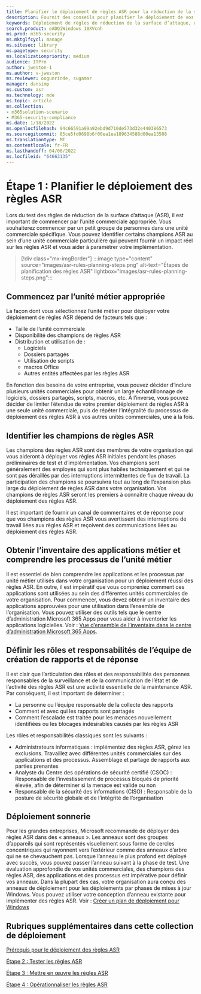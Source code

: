 ```yaml
---
title: Planifier le déploiement de règles ASR pour la réduction de la surface d’attaque
description: Fournit des conseils pour planifier le déploiement de vos règles de réduction de la surface d’attaque (ASR).
keywords: Déploiement de règles de réduction de la surface d’attaque, déploiement ASR, activer des règles asr, configurer asr, système de prévention des intrusions de l’hôte, règles de protection, règles anti-exploitation, règles d’exploitation, règles de prévention des infections, Microsoft Defender pour point de terminaison, configurer des règles ASR
search.product: eADQiWindows 10XVcnh
ms.prod: m365-security
ms.mktglfcycl: manage
ms.sitesec: library
ms.pagetype: security
ms.localizationpriority: medium
audience: ITPro
author: jweston-1
ms.author: v-jweston
ms.reviewer: oogunrinde, sugamar
manager: dansimp
ms.custom: asr
ms.technology: mde
ms.topic: article
ms.collection:
- m365solution-scenario
- M365-security-compliance
ms.date: 1/18/2022
ms.openlocfilehash: 94c66591a99a92ebd9d710de573d32e440386573
ms.sourcegitcommit: 85ce5fd0698b6f00ea1ea189634588d00ea13508
ms.translationtype: MT
ms.contentlocale: fr-FR
ms.lasthandoff: 04/06/2022
ms.locfileid: "64663135"
---
```

# <a name="step-1-plan-asr-rules-deployment"></a>Étape 1 : Planifier le déploiement des règles ASR

Lors du test des règles de réduction de la surface d’attaque (ASR), il est important de commencer par l’unité commerciale appropriée. Vous souhaiterez commencer par un petit groupe de personnes dans une unité commerciale spécifique. Vous pouvez identifier certains champions ASR au sein d’une unité commerciale particulière qui peuvent fournir un impact réel sur les règles ASR et vous aider à paramétrer votre implémentation.

> [!div class="mx-imgBorder"]
> :::image type="content" source="images/asr-rules-planning-steps.png" alt-text="Étapes de planification des règles ASR" lightbox="images/asr-rules-planning-steps.png":::

## <a name="start-with-the-right-business-unit"></a>Commencez par l’unité métier appropriée

La façon dont vous sélectionnez l’unité métier pour déployer votre déploiement de règles ASR dépend de facteurs tels que :

- Taille de l’unité commerciale
- Disponibilité des champions de règles ASR  
- Distribution et utilisation de :
  - Logiciels
  - Dossiers partagés
  - Utilisation de scripts
  - macros Office
  - Autres entités affectées par les règles ASR

En fonction des besoins de votre entreprise, vous pouvez décider d’inclure plusieurs unités commerciales pour obtenir un large échantillonnage de logiciels, dossiers partagés, scripts, macros, etc. À l’inverse, vous pouvez décider de limiter l’étendue de votre premier déploiement de règles ASR à une seule unité commerciale, puis de répéter l’intégralité du processus de déploiement des règles ASR à vos autres unités commerciales, une à la fois.

## <a name="identify-asr--rules-champions"></a>Identifier les champions de règles ASR

Les champions des règles ASR sont des membres de votre organisation qui vous aideront à déployer vos règles ASR initiales pendant les phases préliminaires de test et d’implémentation. Vos champions sont généralement des employés qui sont plus habiles techniquement et qui ne sont pas déraillés par des interruptions intermittentes de flux de travail. La participation des champions se poursuivra tout au long de l’expansion plus large du déploiement de règles ASR dans votre organisation. Vos champions de règles ASR seront les premiers à connaître chaque niveau du déploiement des règles ASR.

Il est important de fournir un canal de commentaires et de réponse pour que vos champions des règles ASR vous avertissent des interruptions de travail liées aux règles ASR et reçoivent des communications liées au déploiement des règles ASR.

## <a name="get-inventory-of-line-of-business-apps-and-understand-the-business-unit-processes"></a>Obtenir l’inventaire des applications métier et comprendre les processus de l’unité métier

Il est essentiel de bien comprendre les applications et les processus par unité métier utilisés dans votre organisation pour un déploiement réussi des règles ASR. En outre, il est impératif que vous compreniez comment ces applications sont utilisées au sein des différentes unités commerciales de votre organisation.
Pour commencer, vous devez obtenir un inventaire des applications approuvées pour une utilisation dans l’ensemble de l’organisation. Vous pouvez utiliser des outils tels que le centre d’administration Microsoft 365 Apps pour vous aider à inventorier les applications logicielles. Voir : [Vue d’ensemble de l’inventaire dans le centre d’administration Microsoft 365 Apps](/deployoffice/admincenter/inventory).

## <a name="define-reporting-and-response-team-roles-and-responsibilities"></a>Définir les rôles et responsabilités de l’équipe de création de rapports et de réponse

Il est clair que l’articulation des rôles et des responsabilités des personnes responsables de la surveillance et de la communication de l’état et de l’activité des règles ASR est une activité essentielle de la maintenance ASR. Par conséquent, il est important de déterminer :

- La personne ou l’équipe responsable de la collecte des rapports
- Comment et avec qui les rapports sont partagés
- Comment l’escalade est traitée pour les menaces nouvellement identifiées ou les blocages indésirables causés par les règles ASR

Les rôles et responsabilités classiques sont les suivants :

- Administrateurs informatiques : implémentez des règles ASR, gérez les exclusions. Travaillez avec différentes unités commerciales sur des applications et des processus. Assemblage et partage de rapports aux parties prenantes
- Analyste du Centre des opérations de sécurité certifié (CSOC) : Responsable de l’investissement de processus bloqués de priorité élevée, afin de déterminer si la menace est valide ou non
- Responsable de la sécurité des informations (CISO) : Responsable de la posture de sécurité globale et de l’intégrité de l’organisation

## <a name="ring-deployment"></a>Déploiement sonnerie

Pour les grandes entreprises, Microsoft recommande de déployer des règles ASR dans des « anneaux ». Les anneaux sont des groupes d’appareils qui sont représentés visuellement sous forme de cercles concentriques qui rayonnent vers l’extérieur comme des anneaux d’arbre qui ne se chevauchent pas. Lorsque l’anneau le plus profond est déployé avec succès, vous pouvez passer l’anneau suivant à la phase de test. Une évaluation approfondie de vos unités commerciales, des champions des règles ASR, des applications et des processus est impérative pour définir vos anneaux.
Dans la plupart des cas, votre organisation aura conçu des anneaux de déploiement pour les déploiements par phases de mises à jour Windows. Vous pouvez utiliser votre conception d’anneau existante pour implémenter des règles ASR.
Voir : [Créer un plan de déploiement pour Windows](/windows/deployment/update/create-deployment-plan)

## <a name="additional-topics-in-this-deployment-collection"></a>Rubriques supplémentaires dans cette collection de déploiement

[Prérequis pour le déploiement des règles ASR](attack-surface-reduction-rules-deployment.md)

[Étape 2 : Tester les règles ASR](attack-surface-reduction-rules-deployment-test.md)

[Étape 3 : Mettre en œuvre les règles ASR](attack-surface-reduction-rules-deployment-implement.md)

[Étape 4 : Opérationnaliser les règles ASR](attack-surface-reduction-rules-deployment-operationalize.md)
